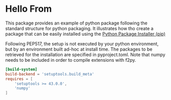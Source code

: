 # Hello From

This package provides an example of python package following the standard structure for python packaging.
It illustrates how tho create a package that can be easily installed using the [Python Package Installer (pip)](https://pip.pypa.io/)

Following PEP517, the setup is not executed by your python environment, but by an environment built ad-hoc at install time.
The packages to be retrieved for the installation are specified in pyproject.toml. Note that numpy needs to be included in order to compile extensions with f2py.

```toml
[build-system]
build-backend = 'setuptools.build_meta'
requires = [
    'setuptools >= 43.0.0',
    'numpy'
]
```
